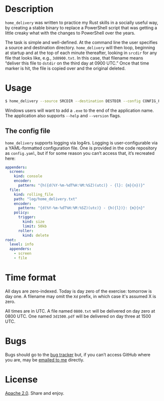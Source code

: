 # Description
`home_delivery` was written to practice my Rust skills in a socially
useful way, by creating a stable binary to replace a PowerShell
script that was getting a little creaky what with the changes to
PowerShell over the years.

The task is simple and well-defined. At the command line the user
specifies a source and destination directory. `home_delivery` will then
loop, beginning at startup and at the top of each minute thereafter,
looking in `srcdir` for any file that looks like, e.g., `3d0900.txt`.
In this case, that filename means “deliver this file to `dstdir` on the
third day at 0900 UTC.” Once that time marker is hit, the file is 
copied over and the original deleted.

# Usage
```bash
$ home_delivery --source SRCDIR --destination DESTDIR --config CONFIG_FILE
```

Windows users will want to add a `.exe` to the end of the application
name. The application also supports `--help` and `--version` flags.

## The config file
`home_delivery` supports logging via log4rs. Logging is user-configurable
via a YAML-formatted configuration file. One is provided in the code
repository as `config.yaml`, but if for some reason you can’t access that,
it’s recreated here:

```yaml
appenders:
  screen:
    kind: console
    encoder:
      pattern: "{h({d(%Y-%m-%dT%H:%M:%SZ)(utc)} - {l}: {m}{n})}"
  file:
    kind: rolling_file
    path: "log/home_delivery.txt"
    encoder:
      pattern: "{d(%Y-%m-%dT%H:%M:%SZ)(utc)} - {h({l})}: {m}{n}"
    policy:
      trigger:
        kind: size
        limit: 50kb
      roller:
        kind: delete
root:
  level: info
  appenders:
    - screen
    - file
```

# Time format
All days are zero-indexed. Today is day zero of the exercise:
tomorrow is day one. A filename may omit the `Xd` prefix, in which
case it's assumed X is zero.

All times are in UTC. A file named `0800.txt` will be delivered on
day zero at 0800 UTC. One named `3d1500.pdf` will be delivered on day
three at 1500 UTC.

# Bugs
Bugs should go to the 
[bug tracker](https://github.com/rjhansen/home_delivery/issues) but,
if you can’t access GitHub where you are, may be
[emailed to me](mailto:rob@hansen.engineering?subject=home_delivery%20bug)
directly.

# License
[Apache 2.0](https://www.apache.org/licenses/LICENSE-2.0.html). Share and enjoy.

